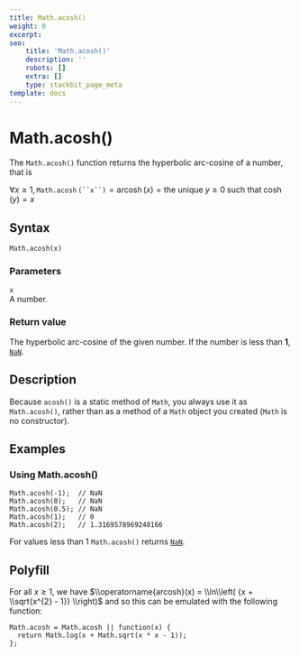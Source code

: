 ```yaml
---
title: Math.acosh()
weight: 0
excerpt: 
seo:
    title: 'Math.acosh()'
    description: ''
    robots: []
    extra: []
    type: stackbit_page_meta
template: docs
---
```

# Math.acosh()

The `Math.acosh()` function returns the hyperbolic arc-cosine of a number, that is

∀*x* ≥ 1, `Math.acosh` ` (``x``) ` = arcosh (_x_) = the unique *y* ≥ 0 such that cosh (_y_) = *x*

## Syntax

    Math.acosh(x)

### Parameters

`x`  
A number.

### Return value

The hyperbolic arc-cosine of the given number. If the number is less than **1**, [`NaN`](../nan).

## Description

Because `acosh()` is a static method of `Math`, you always use it as `Math.acosh()`, rather than as a method of a `Math` object you created (`Math` is no constructor).

## Examples

### Using Math.acosh()

    Math.acosh(-1);  // NaN
    Math.acosh(0);   // NaN
    Math.acosh(0.5); // NaN
    Math.acosh(1);   // 0
    Math.acosh(2);   // 1.3169578969248166

For values less than 1 `Math.acosh()` returns [`NaN`](../nan).

## Polyfill

For all *x* ≥ 1, we have $\\operatorname{arcosh}(x) = \\ln\\left( {x + \\sqrt{x^{2} - 1}} \\right)$ and so this can be emulated with the following function:

    Math.acosh = Math.acosh || function(x) {
      return Math.log(x + Math.sqrt(x * x - 1));
    };
